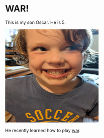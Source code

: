 # WAR!

This is my son Oscar.  He is 5.  

<img src="oscar.jpg" height=300 width = 300/>

He recently learned how to play [war](https://en.wikipedia.org/wiki/War_(card_game)).  


```python

```
